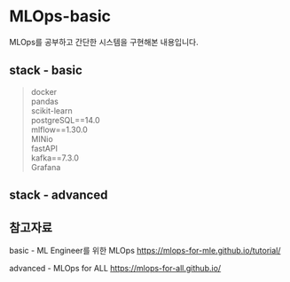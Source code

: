 # MLOps-basic

MLOps를 공부하고 간단한 시스템을 구현해본 내용입니다.    

## stack - basic
> docker   
> pandas    
> scikit-learn   
> postgreSQL==14.0   
> mlflow==1.30.0    
> MINio   
> fastAPI   
> kafka==7.3.0    
> Grafana

## stack - advanced



## 참고자료
basic - ML Engineer를 위한 MLOps
<https://mlops-for-mle.github.io/tutorial/>  

advanced - MLOps for ALL
<https://mlops-for-all.github.io/>

